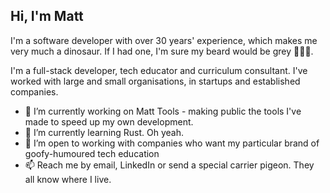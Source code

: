 ## Hi, I'm Matt

I'm a software developer with over 30 years' experience, which makes me very much a dinosaur. If I had one, I'm sure my beard would be grey 🧔🏼‍♂️.

I'm a full-stack developer, tech educator and curriculum consultant. I've worked with large and small organisations, in startups and established companies.

- 🔭 I’m currently working on Matt Tools - making public the tools I've made to speed up my own development.
- 🌱 I’m currently learning Rust. Oh yeah.
- 👯 I’m open to working with companies who want my particular brand of goofy-humoured tech education
- 📫 Reach me by email, LinkedIn or send a special carrier pigeon. They all know where I live.
